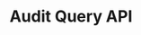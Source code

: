 ---
title: Audit Query API
description: View audit logs on Platform activities.
openAPISpec: https://raw.githubusercontent.com/AdobeDocs/experience-platform-apis/main/src/swagger-specs/audit-query.yaml
keywords: 
  - Experience Platform
  - API Documentation
  - JavaScript
--- 